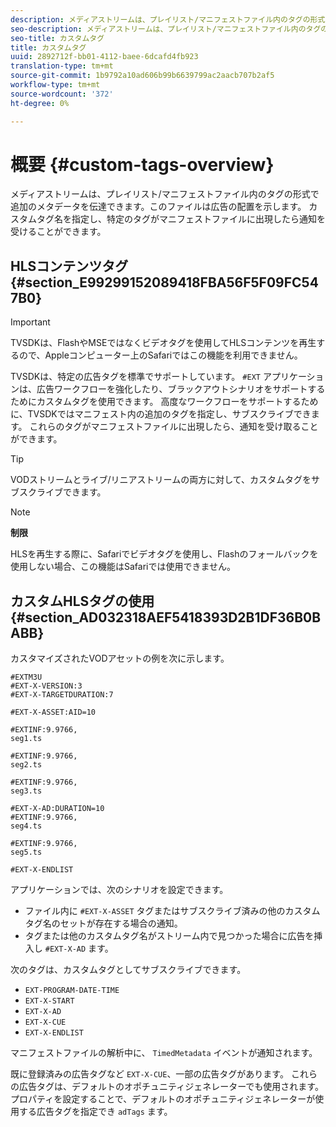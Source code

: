 ```yaml
---
description: メディアストリームは、プレイリスト/マニフェストファイル内のタグの形式で追加のメタデータを伝達できます。このファイルは広告の配置を示します。 カスタムタグ名を指定し、特定のタグがマニフェストファイルに出現したら通知を受けることができます。
seo-description: メディアストリームは、プレイリスト/マニフェストファイル内のタグの形式で追加のメタデータを伝達できます。このファイルは広告の配置を示します。 カスタムタグ名を指定し、特定のタグがマニフェストファイルに出現したら通知を受けることができます。
seo-title: カスタムタグ
title: カスタムタグ
uuid: 2892712f-bb01-4112-baee-6dcafd4fb923
translation-type: tm+mt
source-git-commit: 1b9792a10ad606b99b6639799ac2aacb707b2af5
workflow-type: tm+mt
source-wordcount: '372'
ht-degree: 0%

---
```



# 概要 {#custom-tags-overview}

メディアストリームは、プレイリスト/マニフェストファイル内のタグの形式で追加のメタデータを伝達できます。このファイルは広告の配置を示します。 カスタムタグ名を指定し、特定のタグがマニフェストファイルに出現したら通知を受けることができます。

## HLSコンテンツタグ {#section_E99299152089418FBA56F5F09FC547B0}

>[!IMPORTANT]
>
>TVSDKは、FlashやMSEではなくビデオタグを使用してHLSコンテンツを再生するので、Appleコンピューター上のSafariではこの機能を利用できません。

TVSDKは、特定の広告タグを標準でサポートしています。 `#EXT` アプリケーションは、広告ワークフローを強化したり、ブラックアウトシナリオをサポートするためにカスタムタグを使用できます。 高度なワークフローをサポートするために、TVSDKではマニフェスト内の追加のタグを指定し、サブスクライブできます。 これらのタグがマニフェストファイルに出現したら、通知を受け取ることができます。

>[!TIP]
>
>VODストリームとライブ/リニアストリームの両方に対して、カスタムタグをサブスクライブできます。

>[!NOTE]
>
>**制限**
>
>HLSを再生する際に、Safariでビデオタグを使用し、Flashのフォールバックを使用しない場合、この機能はSafariでは使用できません。

## カスタムHLSタグの使用 {#section_AD032318AEF5418393D2B1DF36B0BABB}

カスタマイズされたVODアセットの例を次に示します。

```
#EXTM3U
#EXT-X-VERSION:3
#EXT-X-TARGETDURATION:7
 
#EXT-X-ASSET:AID=10
 
#EXTINF:9.9766,
seg1.ts
 
#EXTINF:9.9766,
seg2.ts
 
#EXTINF:9.9766,
seg3.ts
 
#EXT-X-AD:DURATION=10
#EXTINF:9.9766,
seg4.ts
 
#EXTINF:9.9766,
seg5.ts
 
#EXT-X-ENDLIST
```

アプリケーションでは、次のシナリオを設定できます。

* ファイル内に `#EXT-X-ASSET` タグまたはサブスクライブ済みの他のカスタムタグ名のセットが存在する場合の通知。
* タグまたは他のカスタムタグ名がストリーム内で見つかった場合に広告を挿入し `#EXT-X-AD` ます。

次のタグは、カスタムタグとしてサブスクライブできます。

* `EXT-PROGRAM-DATE-TIME`
* `EXT-X-START`
* `EXT-X-AD`
* `EXT-X-CUE`
* `EXT-X-ENDLIST`

マニフェストファイルの解析中に、 `TimedMetadata` イベントが通知されます。

既に登録済みの広告タグなど `EXT-X-CUE`、一部の広告タグがあります。 これらの広告タグは、デフォルトのオポチュニティジェネレーターでも使用されます。 プロパティを設定することで、デフォルトのオポチュニティジェネレーターが使用する広告タグを指定でき `adTags` ます。